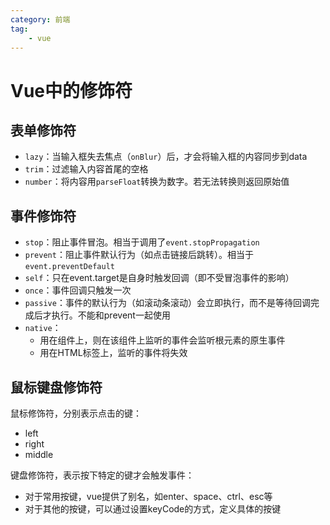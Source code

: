 ```yaml
---
category: 前端
tag:
    - vue
---
```


# Vue中的修饰符

## 表单修饰符

- `lazy`：当输入框失去焦点（`onBlur`）后，才会将输入框的内容同步到data
- `trim`：过滤输入内容首尾的空格
- `number`：将内容用`parseFloat`转换为数字。若无法转换则返回原始值

## 事件修饰符

- `stop`：阻止事件冒泡。相当于调用了`event.stopPropagation`
- `prevent`：阻止事件默认行为（如点击链接后跳转）。相当于`event.preventDefault`
- `self`：只在event.target是自身时触发回调（即不受冒泡事件的影响）
- `once`：事件回调只触发一次
- `passive`：事件的默认行为（如滚动条滚动）会立即执行，而不是等待回调完成后才执行。不能和prevent一起使用
- `native`：
  - 用在组件上，则在该组件上监听的事件会监听根元素的原生事件
  - 用在HTML标签上，监听的事件将失效

## 鼠标键盘修饰符

鼠标修饰符，分别表示点击的键：
- left
- right
- middle

键盘修饰符，表示按下特定的键才会触发事件：
- 对于常用按键，vue提供了别名，如enter、space、ctrl、esc等
- 对于其他的按键，可以通过设置keyCode的方式，定义具体的按键

